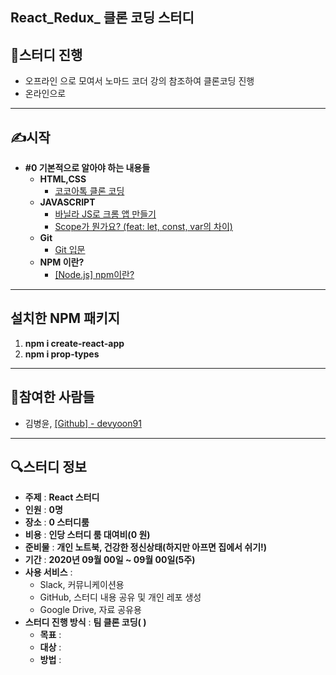 **React_Redux_ 클론 코딩 스터디**
--

**📝스터디 진행**
--
- 오프라인 으로 모여서 노마드 코더 강의 참조하여 클론코딩 진행
- 온라인으로
***

**✍️시작**
--

- **#0 기본적으로 알아야 하는 내용들**
  - **HTML,CSS**
    - [코코아톡 클론 코딩](https://nomadcoders.co/kokoa-clone)
  - **JAVASCRIPT**
    - [바닐라 JS로 크롬 앱 만들기](https://nomadcoders.co/javascript-for-beginners)
    - [Scope가 뭔가요? (feat: let, const, var의 차이)](https://youtu.be/HsJ4oy_jBx0)
  - **Git**
    - [Git 입문](https://backlog.com/git-tutorial/kr/intro/intro1_1.html)
  - **NPM 이란?**
    - [[Node.js] npm이란?](https://ooeunz.tistory.com/19)


***

**설치한 NPM 패키지**
--
1. **npm i create-react-app**
2. **npm i prop-types**
***

**👋참여한 사람들**
--
- 김병윤, [[Github] - devyoon91](https://github.com/devyoon91)

***

**🔍스터디 정보**
--
- **주제** : **React 스터디**
- **인원** : **0명**
- **장소** : **0 스터디룸**
- **비용** : **인당 스터디 룸 대여비(0 원)**
- **준비물** : **개인 노트북, 건강한 정신상태(하지만 아프면 집에서 쉬기!)**
- **기간** : **2020년 09월 00일 ~ 09월 00일(5주)**
- **사용 서비스** :
  - Slack, 커뮤니케이션용
  - GitHub, 스터디 내용 공유 및 개인 레포 생성
  - Google Drive, 자료 공유용
- **스터디 진행 방식** : **팀 클론 코딩(  )**
  - **목표** :
  - **대상** :
  - **방법** :
